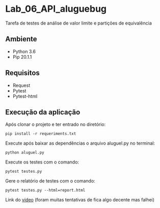 # Lab_06_API_aluguebug

Tarefa de testes de análise de valor limite e partições de equivalência

## Ambiente
- Python 3.6
- Pip 20.1.1

## Requisitos
- Request
- Pytest
- Pytest-html

## Execução da aplicação

Após clonar o projeto e ter entrado no diretório:
```
pip install -r requeriments.txt
```
Execute após baixar as dependências o arquivo aluguel.py no terminal:
```
python aluguel.py
```
Execute os testes com o comando:
```
pytest testes.py
```
Gere o relatório de testes com o comando:
```
pytest testes.py --html=report.html
```
Link do [video](https://fatecspgov-my.sharepoint.com/:v:/g/personal/willian_silva88_fatec_sp_gov_br/EWJwwTU-A6FFs5TyyLbttNYB7fjLlgtc1dXYocipZgR6hw?e=vDruJ1) (foram muitas tentativas de fica algo decente mas falhei)

